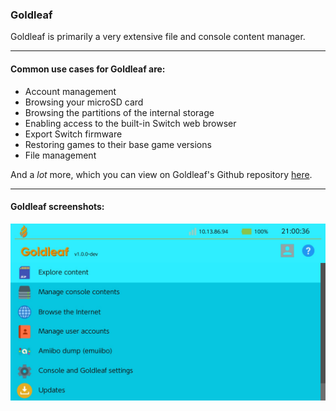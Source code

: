 ### **Goldleaf**

Goldleaf is primarily a very extensive file and console content manager.

-----

#### Common use cases for Goldleaf are:

- Account management
- Browsing your microSD card
- Browsing the partitions of the internal storage
- Enabling access to the built-in Switch web browser
- Export Switch firmware
- Restoring games to their base game versions
- File management

And a *lot* more, which you can view on Goldleaf's Github repository [here](https://github.com/XorTroll/Goldleaf).

-----

#### Goldleaf screenshots:

![main menu](/homebrew/img/goldleaf.jpg)
